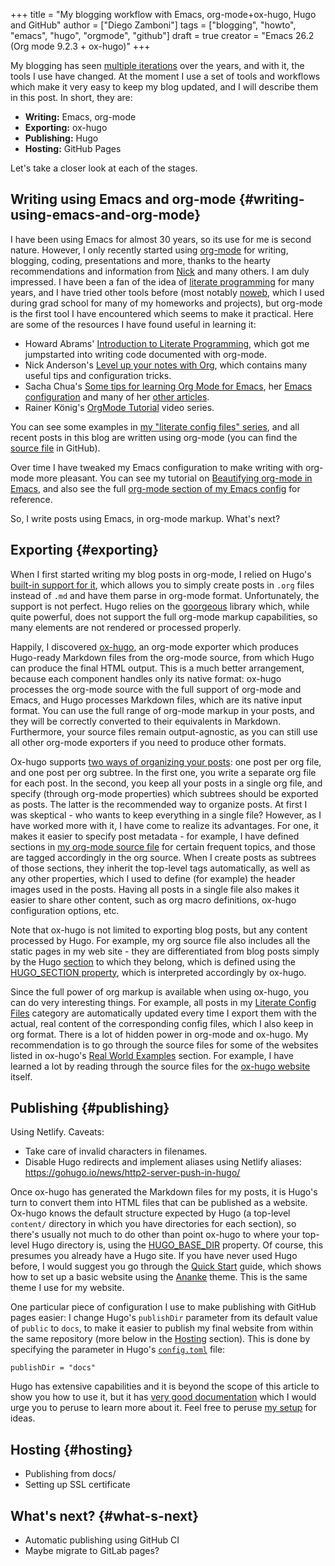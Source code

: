 +++
title = "My blogging workflow with Emacs, org-mode+ox-hugo, Hugo and GitHub"
author = ["Diego Zamboni"]
tags = ["blogging", "howto", "emacs", "hugo", "orgmode", "github"]
draft = true
creator = "Emacs 26.2 (Org mode 9.2.3 + ox-hugo)"
+++

My blogging has seen [multiple iterations](/about/#my-online-past) over the years, and with it, the tools I use have changed. At the moment I use a set of tools and workflows which make it very easy to keep my blog updated, and I will describe them in this post. In short, they are:

-   **Writing:** Emacs, org-mode
-   **Exporting:** ox-hugo
-   **Publishing:** Hugo
-   **Hosting:** GitHub Pages

Let's take a closer look at each of the stages.


## Writing using Emacs and org-mode {#writing-using-emacs-and-org-mode}

I have been using Emacs for almost 30 years, so its use for me is second nature. However, I only recently started using [org-mode](https://orgmode.org/) for writing, blogging, coding, presentations and more, thanks to the hearty recommendations and information from [Nick](http://www.cmdln.org/) and many others. I am duly impressed. I have been a fan of the idea of [literate programming](https://en.wikipedia.org/wiki/Literate%5Fprogramming) for many years, and I have tried other tools before (most notably [noweb](https://www.cs.tufts.edu/~nr/noweb/), which I used during grad school for many of my homeworks and projects), but org-mode is the first tool I have encountered which seems to make it practical. Here are some of the resources I have found useful in learning it:

-   Howard Abrams' [Introduction to Literate Programming](http://www.howardism.org/Technical/Emacs/literate-programming-tutorial.html), which got me jumpstarted into writing code documented with org-mode.
-   Nick Anderson's [Level up your notes with Org](https://github.com/nickanderson/Level-up-your-notes-with-Org), which contains many useful tips and configuration tricks.
-   Sacha Chua's [Some tips for learning Org Mode for Emacs](http://sachachua.com/blog/2014/01/tips-learning-org-mode-emacs/), her [Emacs configuration](http://pages.sachachua.com/.emacs.d/Sacha.html) and many of her [other articles](http://sachachua.com/blog/category/emacs/).
-   Rainer König's [OrgMode Tutorial](https://www.youtube.com/playlist?list=PLVtKhBrRV%5FZkPnBtt%5FTD1Cs9PJlU0IIdE) video series.

You can see some examples in [my "literate config files" series](/tags/literateconfig/), and all recent posts in this blog are written using org-mode (you can find the [source file](https://github.com/zzamboni/zzamboni.org/blob/master/content-org/zzamboni.org) in GitHub).

Over time I have tweaked my Emacs configuration to make writing with org-mode more pleasant. You can see my tutorial on [Beautifying org-mode in Emacs](/post/beautifying-org-mode-in-emacs/), and also see the full [org-mode section of my Emacs config](/post/my-emacs-configuration-with-commentary/#org-mode) for reference.

So, I write posts using Emacs, in org-mode markup. What's next?


## Exporting {#exporting}

When I first started writing my blog posts in org-mode, I relied on Hugo's [built-in support for it](https://gohugo.io/content-management/formats/), which allows you to simply create posts in `.org` files instead of `.md` and have them parse in org-mode format. Unfortunately, the support is not perfect. Hugo relies on the [goorgeous](https://github.com/chaseadamsio/goorgeous) library which, while quite powerful, does not support the full org-mode markup capabilities, so many elements are not rendered or processed properly.

Happily, I discovered [ox-hugo](https://ox-hugo.scripter.co/), an org-mode exporter which produces Hugo-ready Markdown files from the org-mode source, from which Hugo can produce the final HTML output. This is a much better arrangement, because each component handles only its native format: ox-hugo processes the org-mode source with the full support of org-mode and Emacs, and Hugo processes Markdown files, which are its native input format. You can use the full range of org-mode markup in your posts, and they will be correctly converted to their equivalents in Markdown. Furthermore, your source files remain output-agnostic, as you can still use all other org-mode exporters if you need to produce other formats.

Ox-hugo supports [two ways of organizing your posts](https://ox-hugo.scripter.co/#screenshot-one-post-per-subtree): one post per org file, and one post per org subtree. In the first one, you write a separate org file for each post. In the second, you keep all your posts in a single org file, and specify (through org-mode properties) which subtrees should be exported as posts. The latter is the recommended way to organize posts. At first I was skeptical - who wants to keep everything in a single file? However, as I have worked more with it, I have come to realize its advantages. For one, it makes it easier to specify post metadata - for example, I have defined sections in [my org-mode source file](https://github.com/zzamboni/zzamboni.org/blob/master/content-org/zzamboni.org) for certain frequent topics, and those are tagged accordingly in the org source. When I create posts as subtrees of those sections, they inherit the top-level tags automatically, as well as any other properties, which I used to define (for example) the header images used in the posts. Having all posts in a single file also makes it easier to share other content, such as org macro definitions, ox-hugo configuration options, etc.

Note that ox-hugo is not limited to exporting blog posts, but any content processed by Hugo. For example, my org source file also includes all the static pages in my web site - they are differentiated from blog posts simply by the Hugo [section](https://gohugo.io/content-management/sections/) to which they belong, which is defined using the [HUGO\_SECTION property](https://ox-hugo.scripter.co/doc/usage/#before-you-export), which is interpreted accordingly by ox-hugo.

Since the full power of org markup is available when using ox-hugo, you can do very interesting things. For example, all posts in my [Literate Config Files](/tags/literateconfig/) category are automatically updated every time I export them with the actual, real content of the corresponding config files, which I also keep in org format. There is a lot of hidden power in org-mode and ox-hugo. My recommendation is to go through the source files for some of the websites listed in ox-hugo's [Real World Examples](https://ox-hugo.scripter.co/doc/examples/) section. For example, I have learned a lot by reading through the source files for the [ox-hugo website](https://github.com/kaushalmodi/ox-hugo/tree/master/doc) itself.


## Publishing {#publishing}

Using Netlify. Caveats:

-   Take care of invalid characters in filenames.
-   Disable Hugo redirects and implement aliases using Netlify aliases: <https://gohugo.io/news/http2-server-push-in-hugo/>

Once ox-hugo has generated the Markdown files for my posts, it is Hugo's turn to convert them into HTML files that can be published as a website. Ox-hugo knows the default structure expected by Hugo (a top-level `content/` directory in which you have directories for each section), so there's usually not much to do other than point ox-hugo to where your top-level Hugo directory is, using the [HUGO\_BASE\_DIR](https://ox-hugo.scripter.co/doc/usage/#before-you-export) property. Of course, this presumes you already have a Hugo site. If you have never used Hugo before, I would suggest you go through the [Quick Start](http://gohugo.io/getting-started/quick-start/) guide, which shows how to set up a basic website using the [Ananke](https://github.com/budparr/gohugo-theme-ananke) theme. This is the same theme I use for my website.

One particular piece of configuration I use to make publishing with GitHub pages easier: I change Hugo's `publishDir` parameter from its default value of `public` to `docs`, to make it easier to publish my final website from within the same repository (more below in the [Hosting](#hosting) section). This is done by specifying the parameter in Hugo's [`config.toml`](https://github.com/zzamboni/zzamboni.org/blob/master/config.toml#L9) file:

```conf-toml
publishDir = "docs"
```

Hugo has extensive capabilities and it is beyond the scope of this article to show you how to use it, but it has [very good documentation](https://gohugo.io/documentation/) which I would urge you to peruse to learn more about it. Feel free to peruse [my setup](https://github.com/zzamboni/zzamboni.org/blob/master/content-org/zzamboni.org) for ideas.


## Hosting {#hosting}

-   Publishing from docs/
-   Setting up SSL certificate


## What's next? {#what-s-next}

-   Automatic publishing using GitHub CI
-   Maybe migrate to GitLab pages?
